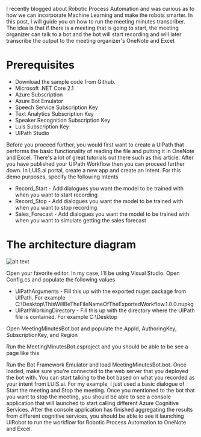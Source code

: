 I recently blogged about Robotic Process Automation and was curious as to how we can incorporate Machine Learning and make the robots smarter. In this post, I will guide you on how to run the meeting minutes transcriber. The idea is that if there is a meeting that is going to start, the meeting organizer can talk to a bot and the bot will start recording and will later transcribe the output to the meeting organizer's OneNote and Excel.
# Prerequisites
- Download the sample code from Github.
- Microsoft .NET Core 2.1
- Azure Subscription
- Azure Bot Emulator
- Speech Service Subscription Key
- Text Analytics Subscription Key
- Speaker Recognition Subscription Key
- Luis Subscription Key
- UIPath Studio

Before you proceed further, you would first want to create a UIPath that performs the basic functionality of reading the file and putting it in OneNote and Excel. There's a lot of great tutorials out there such as this article. After you have published your UIPath Workflow then you can proceed further down.
In LUIS.ai portal, create a new app and create an Intent. For this demo purposes, specify the following Intents
- Record_Start - Add dialogues you want the model to be trained with when you want to start recording
- Record_Stop - Add dialogues you want the model to be trained with when you want to stop recording
- Sales_Forecast - Add dialogues you want the model to be trained with when you want to simulate getting the sales forecast

# The architecture diagram
![alt text](https://leoluis.xyz/content/images/2019/02/ArchitectureDiagram.png "Architecture Diagram")

Open your favorite editor. In my case, I'll be using Visual Studio.
Open Config.cs and populate the following values

- UiPathArguments - Fill this up with the exported nuget package from UIPath. For example C:\Desktop\ThisWillBeTheFileNameOfTheExportedWorkflow.1.0.0.nupkg
- UiPathWorkingDirectory - Fill this up with the directory where the UIPath file is contained. For example C:\Desktop

Open MeetingMinutesBot.bot and populate the AppId, AuthoringKey, SubscriptionKey, and Region

Run the MeetingMinutesBot.csproject and you should be able to be see a page like this

Run the Bot Framework Emulator and load MeetingMinutesBot.bot. Once loaded, make sure you're connected to the web server that you deployed the bot with.
You can start talking to the bot based on what you recorded as your intent from LUIS.ai. For my example, I just used a basic dialogue of Start the meeting and Stop the meeting.
Once you mentioned to the bot that you want to stop the meeting, you should be able to see a console application that will launched to start calling different Azure Cognitive Services.
After the console application has finished aggregating the results from different cognitive services, you should be able to see it launching UIRobot to run the workflow for Robotic Process Automation to OneNote and Excel.
